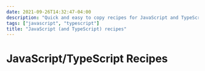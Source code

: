 ```yaml
---
date: 2021-09-26T14:32:47-04:00
description: "Quick and easy to copy recipes for JavaScript and TypeScript"
tags: ["javascript", "typescript"]
title: "JavaScript (and TypeScript) recipes"
---
```


# JavaScript/TypeScript Recipes
